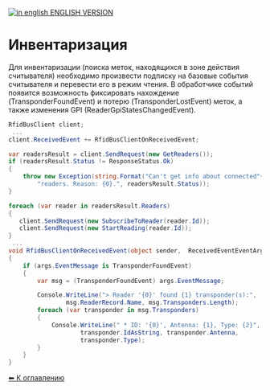 [![in english](http://rfidcenter.ru/img/flag-uk.svg) ENGLISH VERSION](README_EN.md)

Инвентаризация
==============

Для инвентаризации (поиска меток, находящихся в зоне действия считывателя) необходимо
произвести подписку на базовые события считывателя и перевести его в режим чтения.
В обработчике событий появится возможность фиксировать нахождение (TransponderFoundEvent)
и потерю (TransponderLostEvent) меток, а также изменения GPI (ReaderGpiStatesChangedEvent).

```cs
RfidBusClient client;
 ...
client.ReceivedEvent += RfidBusClientOnReceivedEvent;

var readersResult = client.SendRequest(new GetReaders());
if (readersResult.Status != ResponseStatus.Ok)
{
    throw new Exception(string.Format("Can't get info about connected"+
        "readers. Reason: {0}.", readersResult.Status));
}

foreach (var reader in readersResult.Readers)
{
   client.SendRequest(new SubscribeToReader(reader.Id));
   client.SendRequest(new StartReading(reader.Id));
}
 ...
void RfidBusClientOnReceivedEvent(object sender,  ReceivedEventEventArgs args)
{
    if (args.EventMessage is TransponderFoundEvent)
    {
        var msg = (TransponderFoundEvent) args.EventMessage;

        Console.WriteLine("> Reader '{0}' found {1} transponder(s):",
                msg.ReaderRecord.Name, msg.Transponders.Length);
        foreach (var transponder in msg.Transponders)
        {
            Console.WriteLine(" * ID: '{0}', Antenna: {1}, Type: {2}",
                    transponder.IdAsString, transponder.Antenna,
                    transponder.Type);
        }
    }
}
```

[⬅ К оглавлению](../README.md)
